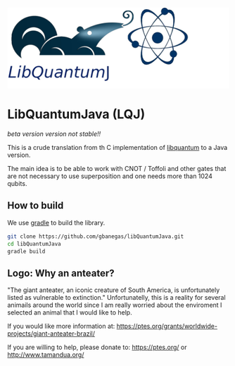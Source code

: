 ![LibQuantumJ](https://github.com/gbanegas/libQuantumJava/blob/master/logo.jpg)

# LibQuantumJava (LQJ)

*beta version* 
*version not stable!!*

This is a crude translation from th C implementation of [libquantum](http://www.libquantum.de/) to a Java version. 

The main idea is to be able to work with CNOT / Toffoli  and other gates that are not necessary to use superposition and one needs more than 1024 qubits. 

## How to build

We use [gradle](https://gradle.org/) to build the library. 

 
```bash
git clone https://github.com/gbanegas/libQuantumJava.git
cd libQuantumJava
gradle build

```



## Logo: Why an anteater?
"The giant anteater, an iconic creature of South America, is unfortunately listed as vulnerable to extinction." Unfortunatelly, this is a reality for several animails around the world since I am really worried about the enviroment I selected an animal that I would like to help. 

If you would like more information at:
https://ptes.org/grants/worldwide-projects/giant-anteater-brazil/

If you are willing to help, please donate to:
https://ptes.org/ 
or
http://www.tamandua.org/
